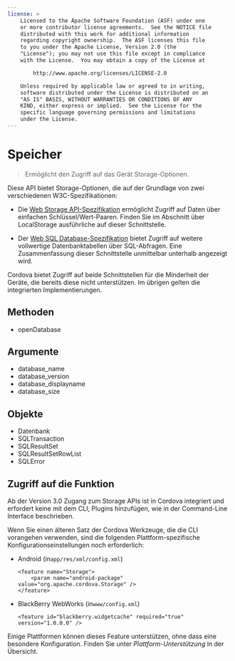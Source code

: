 ```yaml
---
license: >
    Licensed to the Apache Software Foundation (ASF) under one
    or more contributor license agreements.  See the NOTICE file
    distributed with this work for additional information
    regarding copyright ownership.  The ASF licenses this file
    to you under the Apache License, Version 2.0 (the
    "License"); you may not use this file except in compliance
    with the License.  You may obtain a copy of the License at

        http://www.apache.org/licenses/LICENSE-2.0

    Unless required by applicable law or agreed to in writing,
    software distributed under the License is distributed on an
    "AS IS" BASIS, WITHOUT WARRANTIES OR CONDITIONS OF ANY
    KIND, either express or implied.  See the License for the
    specific language governing permissions and limitations
    under the License.
---
```


# Speicher

> Ermöglicht den Zugriff auf das Gerät Storage-Optionen.

Diese API bietet Storage-Optionen, die auf der Grundlage von zwei verschiedenen W3C-Spezifikationen:

*   Die [Web Storage API-Spezifikation][1] ermöglicht Zugriff auf Daten über einfachen Schlüssel/Wert-Paaren. Finden Sie im Abschnitt über LocalStorage ausführliche auf dieser Schnittstelle.

*   Der [Web SQL Database-Spezifikation][2] bietet Zugriff auf weitere vollwertige Datenbanktabellen über SQL-Abfragen. Eine Zusammenfassung dieser Schnittstelle unmittelbar unterhalb angezeigt wird.

 [1]: http://dev.w3.org/html5/webstorage/
 [2]: http://dev.w3.org/html5/webdatabase/

Cordova bietet Zugriff auf beide Schnittstellen für die Minderheit der Geräte, die bereits diese nicht unterstützen. Im übrigen gelten die integrierten Implementierungen.

## Methoden

*   openDatabase

## Argumente

*   database_name
*   database_version
*   database_displayname
*   database_size

## Objekte

*   Datenbank
*   SQLTransaction
*   SQLResultSet
*   SQLResultSetRowList
*   SQLError

## Zugriff auf die Funktion

Ab der Version 3.0 Zugang zum Storage APIs ist in Cordova integriert und erfordert keine mit dem CLI, Plugins hinzufügen, wie in der Command-Line Interface beschrieben.

Wenn Sie einen älteren Satz der Cordova Werkzeuge, die die CLI vorangehen verwenden, sind die folgenden Plattform-spezifische Konfigurationseinstellungen noch erforderlich:

*   Android (in`app/res/xml/config.xml`)
    
        <feature name="Storage">
            <param name="android-package" value="org.apache.cordova.Storage" />
        </feature>
        

*   BlackBerry WebWorks (in`www/config.xml`)
    
        <feature id="blackberry.widgetcache" required="true" version="1.0.0.0" />
        

Einige Plattformen können dieses Feature unterstützen, ohne dass eine besondere Konfiguration. Finden Sie unter *Plattform-Unterstützung* in der Übersicht.